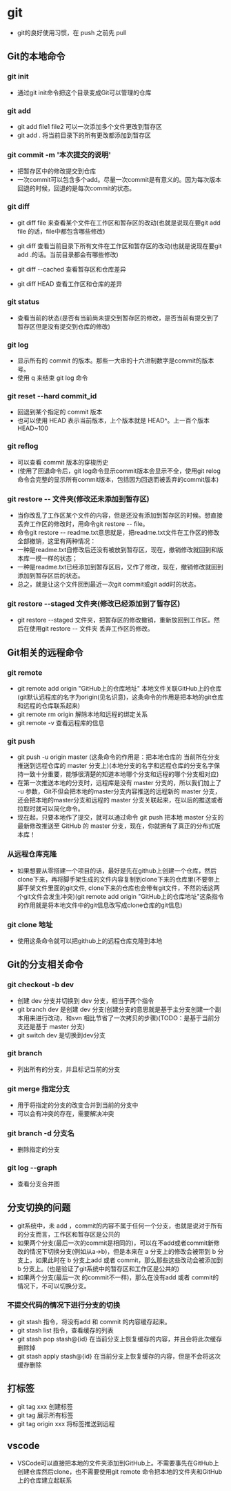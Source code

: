# git

* git的良好使用习惯，在 push 之前先 pull

## Git的本地命令

### git init

* 通过git init命令把这个目录变成Git可以管理的仓库

### git add

* git add file1 file2  可以一次添加多个文件更改到暂存区
* git add . 将当前目录下的所有更改都添加到暂存区

### git commit -m '本次提交的说明'

* 把暂存区中的修改提交到仓库
* 一次commit可以包含多个add。尽量一次commit是有意义的。因为每次版本回退的时候，回退的是每次commit的状态。

### git diff

* git diff file 来查看某个文件在工作区和暂存区的改动(也就是说现在要git add file 的话，file中都包含哪些修改)
* git diff        查看当前目录下所有文件在工作区和暂存区的改动(也就是说现在要git add .的话。当前目录都会有哪些修改)

* git diff --cached 查看暂存区和仓库差异
* git diff HEAD     查看工作区和仓库的差异

### git status

* 查看当前的状态(是否有当前尚未提交到暂存区的修改，是否当前有提交到了暂存区但是没有提交到仓库的修改)

### git log

* 显示所有的 commit 的版本。那些一大串的十六进制数字是commit的版本号。
* 使用 q 来结束 git log 命令

### git reset --hard  commit_id

* 回退到某个指定的 commit 版本
* 也可以使用 HEAD 表示当前版本，上个版本就是 HEAD^。上一百个版本 HEAD~100

### git reflog

* 可以查看 commit 版本的穿梭历史
* (使用了回退命令后，git log命令显示commit版本会显示不全，使用git relog命令会完整的显示所有commit版本，包括因为回退而被丢弃的commit版本)

### git restore -- 文件夹(修改还未添加到暂存区)

* 当你改乱了工作区某个文件的内容，但是还没有添加到暂存区的时候。想直接丢弃工作区的修改时，用命令git restore -- file。
* 命令git restore -- readme.txt意思就是，把readme.txt文件在工作区的修改全部撤销，这里有两种情况：
* 一种是readme.txt自修改后还没有被放到暂存区，现在，撤销修改就回到和版本库一模一样的状态；
* 一种是readme.txt已经添加到暂存区后，又作了修改，现在，撤销修改就回到添加到暂存区后的状态。
* 总之，就是让这个文件回到最近一次git commit或git add时的状态。

### git restore --staged 文件夹(修改已经添加到了暂存区)

* git restore --staged 文件夹，把暂存区的修改撤销，重新放回到工作区。然后在使用git restore -- 文件夹 丢弃工作区的修改。

## Git相关的远程命令

### git remote

* git remote add origin "GitHub上的仓库地址"   本地文件关联GitHub上的仓库(git默认远程库的名字为origin(见名识意)，这条命令的作用是把本地的git仓库和远程的仓库联系起来)
* git remote rm origin 解除本地和远程的绑定关系
* git remote -v 查看远程库的信息

### git push

* git push -u origin master  (这条命令的作用是：把本地仓库的 当前所在分支 推送到远程仓库的 master 分支上)(本地分支的名字和远程仓库的分支名字保持一致十分重要，能够很清楚的知道本地哪个分支和远程的哪个分支相对应)
* 在第一次推送本地的分支时，远程库是没有 master 分支的，所以我们加上了 -u 参数，Git不但会把本地的master分支内容推送的远程新的 master 分支，还会把本地的master分支和远程的 master 分支关联起来，在以后的推送或者拉取时就可以简化命令。
* 现在起，只要本地作了提交，就可以通过命令  git push  把本地 master 分支的最新修改推送至 GitHub 的 master 分支，现在，你就拥有了真正的分布式版本库！

### 从远程仓库克隆

* 如果想要从零搭建一个项目的话，最好是先在github上创建一个仓库，然后clone下来，再将脚手架生成的文件内容复制到clone下来的仓库里(不要带上脚手架文件里面的git文件, clone下来的仓库也会带有git文件，不然的话这两个git文件会发生冲突)(git remote add origin "GitHub上的仓库地址"这条指令的作用就是将本地文件中的git信息改写成clone仓库的git信息)

### git clone 地址

* 使用这条命令就可以把github上的远程仓库克隆到本地

## Git的分支相关命令

### git checkout -b dev

* 创建 dev 分支并切换到 dev 分支，相当于两个指令
* git branch dev 是创建 dev 分支(创建分支的意思就是基于主分支创建一个副本用来进行改动，和svn 相比节省了一次拷贝的步骤)(TODO：是基于当前分支还是基于 master 分支)
* git switch dev 是切换到dev分支

### git branch

* 列出所有的分支，并且标记当前的分支

### git merge 指定分支

* 用于将指定的分支的改变合并到当前的分支中
* 可以会有冲突的存在，需要解决冲突

### git branch -d 分支名

* 删除指定的分支

### git log --graph

* 查看分支合并图

## 分支切换的问题

* git系统中，未 add ，commit的内容不属于任何一个分支，也就是说对于所有的分支而言，工作区和暂存区是公共的
* 如果两个分支(最后一次的commit是相同的)，可以在不add或者commit新修改的情况下切换分支(例如从a->b)，但是本来在 a 分支上的修改会被带到 b 分支上，如果此时在 b 分支上add 或者 commit，那么那些这些改动会被添加到 b 分支上。(也是验证了git系统中的暂存区和工作区是公共的)
* 如果两个分支(最后一次 的commit不一样)，那么在没有add 或者 commit的情况下，不可以切换分支。

### 不提交代码的情况下进行分支的切换

* git stash 指令，将没有add 和 commit 的内容缓存起来。
* git stash list 指令，查看缓存的列表
* git stash pop stash@{id} 在当前分支上恢复缓存的内容，并且会将此次缓存删除掉
* git stash apply stash@{id} 在当前分支上恢复缓存的内容，但是不会将这次缓存删除

## 打标签

* git tag xxx 创建标签
* git tag 展示所有标签
* git tag origin xxx 将标签推送到远程

## vscode

* VSCode可以直接把本地的文件夹添加到GitHub上。不需要事先在GitHub上创建仓库然后clone，也不需要使用git remote 命令把本地的文件夹和GitHub上的仓库建立起联系
